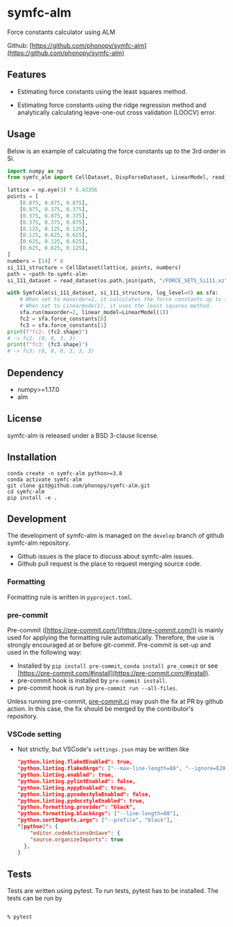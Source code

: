 # symfc-alm
Force constants calculator using ALM

Github: [https://github.com/phonopy/symfc-alm](https://github.com/phonopy/symfc-alm)

## Features

- Estimating force constants using the least squares method.

- Estimating force constants using the ridge regression method and analytically calculating leave-one-out cross validation (LOOCV) error.

## Usage

Below is an example of calculating the force constants up to the 3rd order in Si.

```python
import numpy as np
from symfc_alm import CellDataset, DispForceDataset, LinearModel, read_dataset, SymfcAlm

lattice = np.eye(3) * 5.43356
points = [
    [0.875, 0.875, 0.875],
    [0.875, 0.375, 0.375],
    [0.375, 0.875, 0.375],
    [0.375, 0.375, 0.875],
    [0.125, 0.125, 0.125],
    [0.125, 0.625, 0.625],
    [0.625, 0.125, 0.625],
    [0.625, 0.625, 0.125],
]
numbers = [14] * 8
si_111_structure = CellDataset(lattice, points, numbers)
path = <path-to-symfc-alm>
si_111_dataset = read_dataset(os.path.join(path, "/FORCE_SETS_Si111.xz"))

with SymfcAlm(si_111_dataset, si_111_structure, log_level=0) as sfa:
    # When set to maxorder=2, it calculates the force constants up to the 3rd order.
    # When set to Linearmode(1), it uses the least squares method.
    sfa.run(maxorder=2, linear_model=LinearModel(1))
    fc2 = sfa.force_constants[0]
    fc3 = sfa.force_constants[1]
print(f"fc2: {fc2.shape}")
# -> fc2: (8, 8, 3, 3)
print(f"fc3: {fc3.shape}")
# -> fc3: (8, 8, 8, 3, 3, 3)
```

## Dependency

- numpy>=1.17.0
- alm

## License

symfc-alm is released under a BSD 3-clause license.

## Installation

```
conda create -n symfc-alm python>=3.8
conda activate symfc-alm
git clone git@github.com/phonopy/symfc-alm.git
cd symfc-alm
pip install -e .
```

## Development

The development of symfc-alm is managed on the `develop` branch of github symfc-alm repository.

- Github issues is the place to discuss about symfc-alm issues.
- Github pull request is the place to request merging source code.

### Formatting

Formatting rule is written in `pyproject.toml`.

### pre-commit

Pre-commit ([https://pre-commit.com/](https://pre-commit.com/)) is mainly used for applying the formatting rule automatically. Therefore, the use is strongly encouraged at or before git-commit. Pre-commit is set-up and used in the following way:

- Installed by `pip install pre-commit`, `conda install pre_commit` or see [https://pre-commit.com/#install](https://pre-commit.com/#install).
- pre-commit hook is installed by `pre-commit install`.
- pre-commit hook is run by `pre-commit run --all-files`.

Unless running pre-commit, [pre-commit.ci](http://pre-commit.ci/) may push the fix at PR by github action. In this case, the fix should be merged by the contributor's repository.

### VSCode setting

- Not strictly, but VSCode's `settings.json` may be written like

  ```json
  "python.linting.flake8Enabled": true,
  "python.linting.flake8Args": ["--max-line-length=88", "--ignore=E203,W503"],
  "python.linting.enabled": true,
  "python.linting.pylintEnabled": false,
  "python.linting.mypyEnabled": true,
  "python.linting.pycodestyleEnabled": false,
  "python.linting.pydocstyleEnabled": true,
  "python.formatting.provider": "black",
  "python.formatting.blackArgs": ["--line-length=88"],
  "python.sortImports.args": ["--profile", "black"],
  "[python]": {
      "editor.codeActionsOnSave": {
      "source.organizeImports": true
    },
  }
  ```

## Tests

Tests are written using pytest. To run tests, pytest has to be installed. The tests can be run by

```bash

% pytest

```
